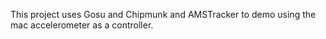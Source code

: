 This project uses Gosu and Chipmunk and AMSTracker to demo using the mac accelerometer as a controller.